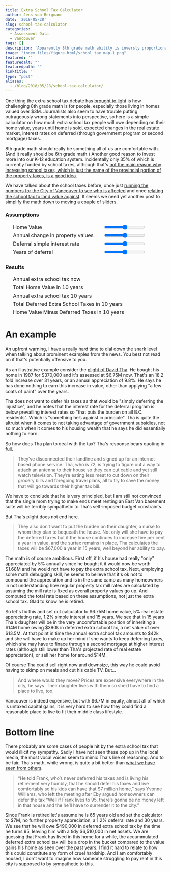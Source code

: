 ```yaml
---
title: Extra School Tax Calculator
author: Jens von Bergmann
date: '2018-05-28'
slug: school-tax-calculator
categories:
  - Assessment Data
  - Vancouver
tags: []
description: 'Apparently 8th grade math ability is inversly proportional to property values, here is a simple calculator for those still suffering from consequences of sub-par math education.'
image: "index_files/figure-html/school_tax_map-1.png"
featured: ''
featuredalt: ""
featuredpath: ""
linktitle: ''
type: "post"
aliases:
  - /blog/2018/05/28/school-tax-calculator/
---
```





One thing the extra school tax debate has [brought to light](https://twitter.com/elam101/status/1001114791975337984) is how challenging 8th grade math is for people, especially those living in homes valued over $3M. Journalists also seem to have trouble putting outrageously wrong statements into perspective, so here is a simple calculator on how much extra school tax people will owe depending on their home value, years until home is sold, expected changes in the real estate market, interest rates on deferred (through government program or second mortgage) taxes.

8th grade math should really be something all of us are comfortable with. (And it really should be 6th grade math.) Another good reason to invest more into our K-12 education system. Incidentally only 35% of which is currently funded by school taxes, although that's [not the main reason why increasing school taxes, which is just the name of the provincial portion of the property taxes, is a good idea](https://docs.google.com/document/d/1KnxJlJXkp853PAiHJNqNVL3xkhphYxsFrjg4o9zZBAk/edit).

We have talked about the school taxes before, once just [running the numbers for the City of Vancouver to see who is affected](https://doodles.mountainmath.ca/blog/2018/02/28/extra-school-tax/) and once [relating the school tax to land value against](https://doodles.mountainmath.ca/blog/2018/05/01/a-modest-school-tax-proposal/). It seems we need yet another post to simplify the math down to moving a couple of sliders.

### Assumptions
<table style="border-spacing:1em 0;border-collapse:separate;margin-bottom:20px;">
<tr><td>Home Value</td><td><input type="range" id="home"></td><td id="homeValue"></td></tr>
<tr><td>Annual change in property values</td><td> <input type="range" id="change"></td><td id="changeValue"></td></tr>
<tr><td>Deferral simple interest rate</td><td> <input type="range" id="interest"></td><td id="interestValue"></td></tr>
<tr><td>Years of deferral</td><td> <input type="range" id="years"></td><td id="yearsValue"></td></tr>
</table>

### Results
<table style="border-spacing:1em 0;border-collapse:separate;margin-bottom:20px;">
<tr><td>Annual extra school tax now</td><td id="extra1"></td></tr>
<tr><td>Total Home Value in <span class="years2">10</span> years</td><td id="home_value"></td></tr>
<tr><td>Annual extra school tax <span class="years2">10</span> years</td><td id="extra2"></td></tr>
<tr><td>Total Deferred Extra School Taxes in <span class="years2">10</span> years</td><td id="deferred_taxes"></td></tr>
<tr><td>Home Value Minus Deferred Taxes in <span class="years2">10</span> years</td><td id="remainder"></td></tr>
</table>

# An example
An upfront warning, I have a really hard time to dial down the snark level when talking about prominent examples from the news. You best not read on if that's potentially offensive to you.

As an illustrative example consider the [plight of David Tha](http://www.vancourier.com/real-estate/house-rich-tax-poor-how-a-point-grey-couple-is-struggling-to-pay-school-surtax-1.23290979). He bought his home in 1987 for $370,000 and it's assessed at $6.75M now. That's an 18.2 fold increase over 31 years, or an annual appreciation of 9.8%. He says he has done nothing to earn this increase in value, other than applying "a few coats of paint" over the years. 

Tha does not want to defer his taxes as that would be "simply deferring the injustice", and he notes that the interest rate for the deferral program is below prevailing interest rates so "that puts the burden on all B.C. residents". Which is "something he’s against in principle". Tha is quite the altruist when it comes to not taking advantage of government subsidies, not so much when it comes to his housing wealth that he says he did essentially nothing to earn.

So how does Tha plan to deal with the tax? Tha's response bears quoting in full.

>    They’ve disconnected their landline and signed up for an internet-based phone service. Tha, who is 72, is trying to figure out a way to attach an antenna to their house so they can cut cable and yet still watch television. They’re eating less meat to cut down on their grocery bills and foregoing travel plans, all to try to save the money that will go towards their higher tax bill.

We have to conclude that he is very principled, but I am still not convinced that the single mom trying to make ends meet renting an East Van basement suite will be terribly sympathetic to Tha's self-imposed budget constraints.

But Tha's plight does not end here. 

>    They also don’t want to put the burden on their daughter, a nurse to whom they plan to bequeath the house. Not only will she have to pay the deferred taxes but if the house continues to increase five per cent a year in value, and the surtax remains in place, Tha calculates the taxes will be $67,000 a year in 15 years, well beyond her ability to pay.
    
The math is of course ambitious. First off, if his house had really "only" appreciated by 5% annually since he bought it it would now be worth $1.68M and he would not have to pay the extra school tax. Next, employing some math debugging skill, he seems to believe that it's ok not to compound the appreciation and is in the same camp as many homeowners in not understanding how regular property tax mill rates are calculated by assuming the mill rate is fixed as overall property values go up. And computed the total rate based on these assumptions, not just the extra school tax. Glad to know he is retired.

So let's fix this and set out calculator to $6.75M home value, 5% real estate appreciating rate, 1.2% simple interest and 15 years. We see that in 15 years Tha's daughter will be in the very uncomfortable position of inheriting a $14M home owing $390k in deferred extra school tax, a net value of over $13.5M. At that point in time the annual extra school tax amounts to $42k and she will have to make up her mind if she wants to keep deferring taxes, which she may have to finace through a second mortgage at higher interest rates (although still lower than Tha's projected rate of real estate appreciation), or sell her home for around $14M.

Of course Tha could sell right now and downsize, this way he could avoid having to skimp on meals and cut his cable TV. But...

>    And where would they move? Prices are expensive everywhere in the city, he says. Their daughter lives with them so she’d have to find a place to live, too.

Vancouver is indeed expensive, but with $6.7M in equity, almost all of which is untaxed capital gains, it is very hard to see how they could find a reasonable place to live to fit their middle class lifestyle.

# Bottom line
There probably are some cases of people hit by the extra school tax that would illicit my sympathy. Sadly I have not seen these pop up in the local media, the most vocal voices seem to mimic Tha's line of reasoning. And to be fair, Tha's math, while wrong, is quite a bit better than [what we have seen from others](http://www.news1130.com/2018/05/27/school-tax-town-hall-eby-hundreds/).

>    “He told Frank, who’s never deferred his taxes and is living his retirement very humbly, that he should defer his taxes and live comfortably so his kids can have that $7 million home,” says Yvonne Williams, who left the meeting after Eby argued homeowners can defer the tax “Well if Frank lives to 95, there’s gonna be no money left in that house and the he’ll have to surrender it to the city.”

Since Frank is retired let's assume he is 65 years old and set the calculator to $7M, no further property appreciation, a 1.2% deferral rate and 30 years. We see that he will owe $490,000 in deferred extra school tax by the time he turns 95, leaving him with a tidy $6,510,000 in net assets. We are guessing that Frank has lived in this home for a while, the accummulated deferred extra school tax will be a drop in the bucket compared to the value gains his home as seen over the past years. I find it hard to relate to how this could constitute any form of cruel hardship. And I am comfortably housed, I don't want to imagine how someone struggling to pay rent in this city is supposed to by sympathetic to this.



<script src="//d3js.org/d3.v3.min.js" charset="utf-8"></script>
<script src="/lib/jquery.min.js" charset="utf-8"></script>
<script>
var percentageFormatter=d3.format(".2%");
var currencyFormatter=d3.format("$,.3r");
var currencyFormatterFull=d3.format("$,l");
var numberFormatter=d3.format(",.0f");

var homeValue=7000000,
    changeValue=0,
    interestValue=0.012,
    yearsValue=30;
document.getElementById('home').value=(homeValue-1000000.0)/300000.0;
document.getElementById('change').value=(changeValue+0.1)*500.0;
document.getElementById('interest').value=interestValue*2000;
document.getElementById('years').value=yearsValue;

function extraTax(h){
  return(Math.max(h-3000000,0)*0.002 + Math.max(h-4000000,0)*0.002)
}

function roundSignificant(x,d){
  return(parseFloat(d3.format("."+d+"r")(x)));
}

function updateResults(){
   $('#homeValue').html(currencyFormatter(homeValue));
   $('#changeValue').html(percentageFormatter(changeValue));
   $('#interestValue').html(percentageFormatter(interestValue));
   $('#yearsValue').html(numberFormatter(yearsValue));
   $('.years2').html(numberFormatter(yearsValue));

   var value1=roundSignificant(homeValue*Math.pow(1+changeValue,yearsValue),3);
   $('#extra1').html(currencyFormatterFull(extraTax(homeValue)));
   $('#extra2').html(currencyFormatterFull(extraTax(value1)));
   $('#home_value').html(currencyFormatterFull(value1));
   
   var value2=0;
   for (i=1;i<=yearsValue;i++){
    value2+=extraTax(homeValue*Math.pow(1+changeValue,i-1))*(1+interestValue * (yearsValue-i));
   }
   value2=roundSignificant(value2,2);
   $('#deferred_taxes').html(currencyFormatterFull(value2));
   var remainder=value1-value2;
   $('#remainder').html(currencyFormatterFull(remainder));
}

$('#home').on('change input',function(){
    homeValue=d3.round((parseFloat(this.value)*300000.0+1000000.0)/100000,0)*100000;
    updateResults();
});
$('#change').on('change input',function(){
    changeValue=d3.round(parseFloat(this.value)/500.0-0.1,4);
    updateResults();
});
$('#interest').on('change input',function(){
    interestValue=d3.round(parseFloat(this.value)/2000,4);
    updateResults();
});
$('#years').on('change input',function(){
    yearsValue=d3.round(parseFloat(this.value),0);
    updateResults();
});

updateResults();
</script>
